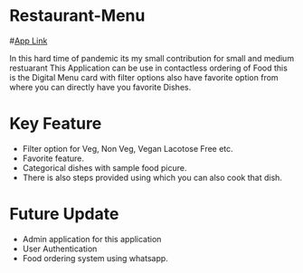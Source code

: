 # Restaurant-Menu

#[App Link](https://drive.google.com/file/d/1-504yrQ2RhSHsB-ypuMjHQ1gWKzEIElE/view?usp=sharing)


In this hard time of pandemic its my small contribution for small and medium restuarant This Application can be use in contactless ordering of Food this is the Digital Menu card with filter options also have favorite option from where you can directly have you favorite Dishes.

# Key Feature
  * Filter option for Veg, Non Veg, Vegan Lacotose Free etc.
  * Favorite feature.
  * Categorical dishes with sample food picure.
  * There is also steps provided using which you can also cook that dish.
  
# Future Update
  * Admin application for this application
  * User Authentication 
  * Food ordering system using whatsapp.
  
